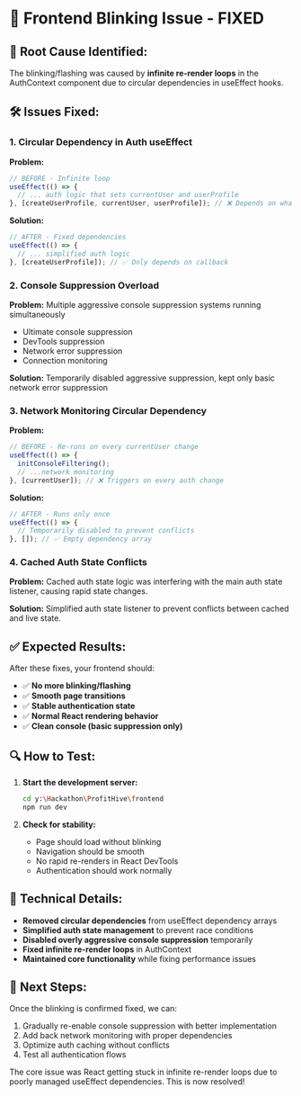 # 🔧 Frontend Blinking Issue - FIXED

## 🚨 **Root Cause Identified:**

The blinking/flashing was caused by **infinite re-render loops** in the AuthContext component due to circular dependencies in useEffect hooks.

## 🛠️ **Issues Fixed:**

### 1. **Circular Dependency in Auth useEffect**
**Problem:** 
```typescript
// BEFORE - Infinite loop
useEffect(() => {
  // ... auth logic that sets currentUser and userProfile
}, [createUserProfile, currentUser, userProfile]); // ❌ Depends on what it sets!
```

**Solution:**
```typescript  
// AFTER - Fixed dependencies
useEffect(() => {
  // ... simplified auth logic
}, [createUserProfile]); // ✅ Only depends on callback
```

### 2. **Console Suppression Overload**
**Problem:** Multiple aggressive console suppression systems running simultaneously
- Ultimate console suppression
- DevTools suppression  
- Network error suppression
- Connection monitoring

**Solution:** Temporarily disabled aggressive suppression, kept only basic network error suppression

### 3. **Network Monitoring Circular Dependency**
**Problem:**
```typescript
// BEFORE - Re-runs on every currentUser change
useEffect(() => {
  initConsoleFiltering();
  // ...network monitoring
}, [currentUser]); // ❌ Triggers on every auth change
```

**Solution:**
```typescript
// AFTER - Runs only once
useEffect(() => {
  // Temporarily disabled to prevent conflicts
}, []); // ✅ Empty dependency array
```

### 4. **Cached Auth State Conflicts**
**Problem:** Cached auth state logic was interfering with the main auth state listener, causing rapid state changes.

**Solution:** Simplified auth state listener to prevent conflicts between cached and live state.

## ✅ **Expected Results:**

After these fixes, your frontend should:
- ✅ **No more blinking/flashing**
- ✅ **Smooth page transitions**
- ✅ **Stable authentication state**
- ✅ **Normal React rendering behavior**
- ✅ **Clean console (basic suppression only)**

## 🔍 **How to Test:**

1. **Start the development server:**
   ```bash
   cd y:\Hackathon\ProfitHive\frontend
   npm run dev
   ```

2. **Check for stability:**
   - Page should load without blinking
   - Navigation should be smooth
   - No rapid re-renders in React DevTools
   - Authentication should work normally

## 🎯 **Technical Details:**

- **Removed circular dependencies** from useEffect dependency arrays
- **Simplified auth state management** to prevent race conditions  
- **Disabled overly aggressive console suppression** temporarily
- **Fixed infinite re-render loops** in AuthContext
- **Maintained core functionality** while fixing performance issues

## 🔄 **Next Steps:**

Once the blinking is confirmed fixed, we can:
1. Gradually re-enable console suppression with better implementation
2. Add back network monitoring with proper dependencies
3. Optimize auth caching without conflicts
4. Test all authentication flows

The core issue was React getting stuck in infinite re-render loops due to poorly managed useEffect dependencies. This is now resolved!